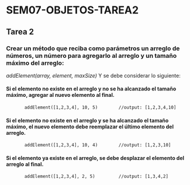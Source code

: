 # SEM07-OBJETOS-TAREA2
## Tarea 2

### Crear un método que reciba como parámetros un arreglo de números, un número para agregarlo al arreglo y un tamaño máximo del arreglo:
   _addElement(array, element, maxSize)_ Y se debe considerar lo siguiente:

   #### Si el elemento no existe en el arreglo y no se ha alcanzado el tamaño máximo, agregar al nuevo elemento al final.
           addElement([1,2,3,4], 10, 5)        //output: [1,2,3,4,10]

   #### Si el elemento no existe en el arreglo y se ha alcanzado el tamaño máximo, el nuevo elemento debe reemplazar el último elemento del arreglo.
           addElement([1,2,3,4], 10, 4)        //output: [1,2,3,10]

   #### Si el elemento ya existe en el arreglo, se debe desplazar el elemento del arreglo al final.
           addElement([1,2,3,4], 2, 5)         //output: [1,3,4,2]

